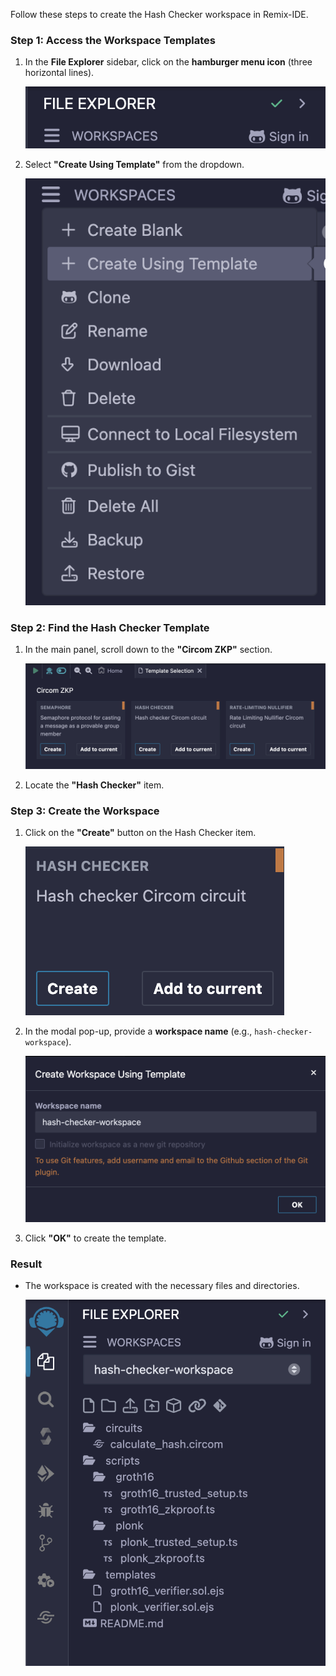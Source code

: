 Follow these steps to create the Hash Checker workspace in Remix-IDE.

### Step 1: Access the Workspace Templates

1. In the **File Explorer** sidebar, click on the **hamburger menu icon** (three horizontal lines).

   ![Hamburger Menu](images/hamburger_menu.png)

2. Select **"Create Using Template"** from the dropdown.

   ![Create Using Template](images/create_using_template.png)

### Step 2: Find the Hash Checker Template

1. In the main panel, scroll down to the **"Circom ZKP"** section.

   ![Circom ZKP Section](images/circom_zkp_section.png)

2. Locate the **"Hash Checker"** item.

### Step 3: Create the Workspace

1. Click on the **"Create"** button on the Hash Checker item.

   ![Create Hash Checker Workspace](images/create_hash_checker.png)

2. In the modal pop-up, provide a **workspace name** (e.g., `hash-checker-workspace`).

   ![Workspace Name Modal](images/workspace_name_modal.png)

3. Click **"OK"** to create the template.

### Result

- The workspace is created with the necessary files and directories.

   ![Workspace Files](images/workspace_files.png)